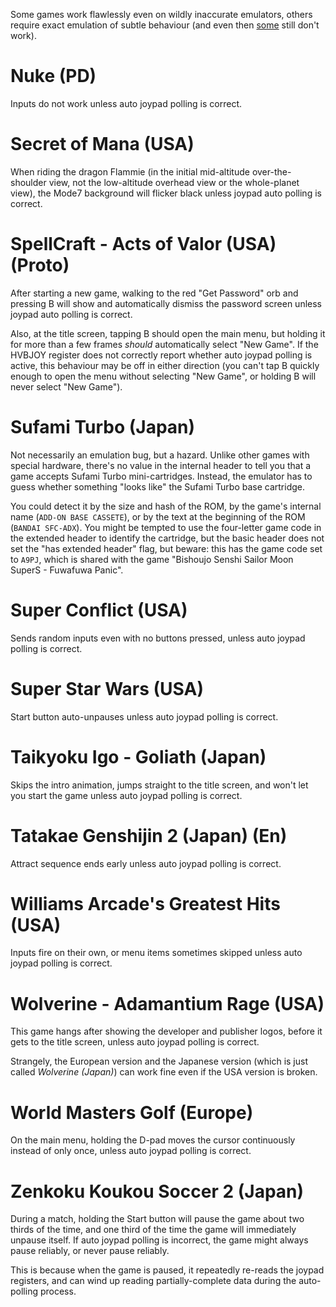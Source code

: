 Some games work flawlessly even on wildly inaccurate emulators,
others require exact emulation of subtle behaviour
(and even then [some](../../game-bugs/snes/) still don't work).

# Nuke (PD)

Inputs do not work unless auto joypad polling is correct.

# Secret of Mana (USA)

When riding the dragon Flammie
(in the initial mid-altitude over-the-shoulder view,
not the low-altitude overhead view
or the whole-planet view),
the Mode7 background will flicker black
unless joypad auto polling is correct.

# SpellCraft - Acts of Valor (USA) (Proto)

After starting a new game,
walking to the red "Get Password" orb and pressing B
will show and automatically dismiss the password screen
unless joypad auto polling is correct.

Also, at the title screen,
tapping B should open the main menu,
but holding it for more than a few frames
*should* automatically select "New Game".
If the HVBJOY register
does not correctly report whether auto joypad polling is active,
this behaviour may be off in either direction
(you can't tap B quickly enough to open the menu
without selecting "New Game",
or holding B will never select "New Game").

# Sufami Turbo (Japan)

Not necessarily an emulation bug, but a hazard.
Unlike other games with special hardware,
there's no value in the internal header to tell you that
a game accepts Sufami Turbo mini-cartridges.
Instead, the emulator has to guess whether
something "looks like" the Sufami Turbo base cartridge.

You could detect it by the size and hash of the ROM,
by the game's internal name (`ADD-ON BASE CASSETE`),
or by the text at the beginning of the ROM (`BANDAI SFC-ADX`).
You might be tempted
to use the four-letter game code in the extended header
to identify the cartridge,
but the basic header does not set the "has extended header" flag,
but beware:
this has the game code set to `A9PJ`,
which is shared with the game
"Bishoujo Senshi Sailor Moon SuperS - Fuwafuwa Panic".

# Super Conflict (USA)

Sends random inputs even with no buttons pressed,
unless auto joypad polling is correct.

# Super Star Wars (USA)

Start button auto-unpauses
unless auto joypad polling is correct.

# Taikyoku Igo - Goliath (Japan)

Skips the intro animation,
jumps straight to the title screen,
and won't let you start the game
unless auto joypad polling is correct.

# Tatakae Genshijin 2 (Japan) (En)

Attract sequence ends early
unless auto joypad polling is correct.

# Williams Arcade's Greatest Hits (USA)

Inputs fire on their own,
or menu items sometimes skipped
unless auto joypad polling is correct.

# Wolverine - Adamantium Rage (USA)

This game hangs after showing the developer and publisher logos,
before it gets to the title screen,
unless auto joypad polling is correct.

Strangely,
the European version
and the Japanese version
(which is just called *Wolverine (Japan)*)
can work fine even if the USA version is broken.

# World Masters Golf (Europe)

On the main menu,
holding the D-pad moves the cursor continuously
instead of only once,
unless auto joypad polling is correct.

# Zenkoku Koukou Soccer 2 (Japan)

During a match,
holding the Start button will pause the game about two thirds of the time,
and one third of the time the game will immediately unpause itself.
If auto joypad polling is incorrect,
the game might always pause reliably,
or never pause reliably.

This is because when the game is paused,
it repeatedly re-reads the joypad registers,
and can wind up reading partially-complete data
during the auto-polling process.
